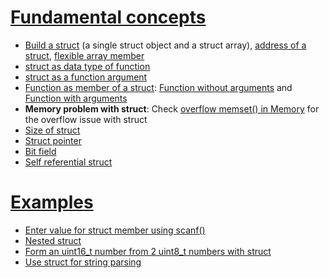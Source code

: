 # [Fundamental concepts](Fundamental%20concepts.md)

* [Build a struct](Fundamental%20concepts.md#build-a-struct) (a single struct object and a struct array), [address of a struct](Fundamental%20concepts.md#address-of-a-struct), [flexible array member](Fundamental%20concepts.md#flexible-array-member)
* [struct as data type of function](Fundamental%20concepts.md#struct-as-data-type-of-function)
* [struct as a function argument](struct%20and%20function.md#struct-as-a-function-argument)
* [Function as member of a struct](struct%20and%20function.md#function-as-member-of-a-struct): [Function without arguments](struct%20and%20function.md#function-without-arguments) and [Function with arguments](struct%20and%20function.md#function-with-arguments)
* **Memory problem with struct**: Check [overflow memset() in Memory](https://github.com/TranPhucVinh/C/blob/master/Physical%20layer/Memory/API/memset.md#overflow-memset) for the overflow issue with struct
* [Size of struct](Size%20of%20struct.md)
* [Struct pointer](struct%20pointer.md)
* [Bit field](https://github.com/TranPhucVinh/C/blob/master/Introduction/Data%20structure/struct/Bit%20field.md)
* [Self referential struct](https://github.com/TranPhucVinh/C/blob/master/Introduction/Data%20structure/struct/Self%20referential%20struct.md)

# [Examples](Examples)

* [Enter value for struct member using scanf()]()
* [Nested struct]()
* [Form an uint16_t number from 2 uint8_t numbers with struct]()
* [Use struct for string parsing](Examples/Use%20struct%20for%20string%20parsing.md)
